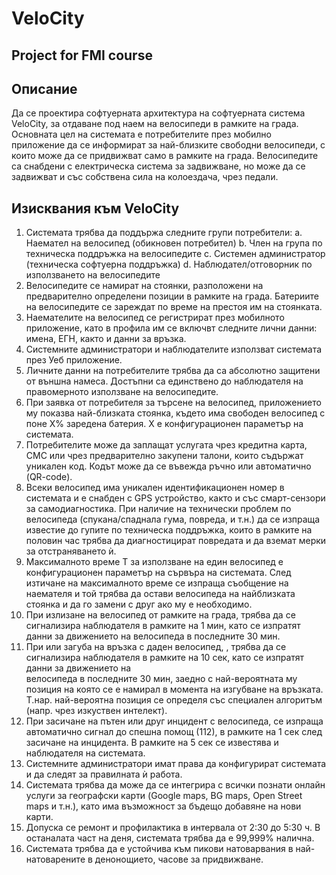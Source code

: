 # VeloCity
## Project for FMI course


## Описание
Да се проектира софтуерната архитектура на софтуерната система VeloCity, за отдаване
под наем на велосипеди в рамките на града.
Основната цел на системата е потребителите през мобилно приложение да се
информират за най-близките свободни велосипеди, с които може да се придвижват
само в рамките на града. Велосипедите са снабдени с електрическа система за
задвижване, но може да се задвижват и със собствена сила на колоездача, чрез педали.

## Изисквания към VeloCity
  1. Системата трябва да поддържа следните групи потребители:
    a. Наемател на велосипед (обикновен потребител)
    b. Член на група по техническа поддръжка на велосипедите
    c. Системен администратор (техническа софтуерна поддръжка)
    d. Наблюдател/отговорник по използването на велосипедите
  2. Велосипедите се намират на стоянки, разположени на предварително
  определени позиции в рамките на града. Батериите на велосипедите се зареждат
  по време на престоя им на стоянката.
  3. Наемателите на велосипед се регистрират през мобилното приложение, като в
  профила им се включвт следните лични данни: имена, ЕГН, както и данни за
  връзка.
  4. Системните администратори и наблюдателите използват системата през Уеб
  приложение.
  5. Личните данни на потребителите трябва да са абсолютно защитени от външна
  намеса. Достъпни са единствено до наблюдателя на правомерното използване на
  велосипедите.
  6. При заявка от потребителя за търсене на велосипед, приложението му показва
  най-близката стоянка, където има свободен велосипед с поне Х% заредена
  батерия. Х е конфигурационен параметър на системата.
  7. Потребителите може да заплащат услугата чрез кредитна карта, СМС или чрез
  предварително закупени талони, които съдържат уникален код. Кодът може да
  се въвежда ръчно или автоматично (QR-code).
  8. Всеки велосипед има уникален идентификационен номер в системата и е
  снабден с GPS устройство, както и със смарт-сензори за самодиагностика. При
  наличие на технически проблем по велосипеда (спукана/спаднала гума, повреда,
  и т.н.) да се изпраща известие до гупите по техническа поддръжка, които в 
  рамките на половин час трябва да диагностицират повредата и да вземат мерки
  за отстраняването ѝ.
  9. Максималното време Т за използване на един велосипед е конфигурационен
  параметър на сървъра на системата. След изтичане на максималното време се
  изпраща съобщение на наемателя и той трябва да остави велосипеда на найблизката стоянка и да го замени с друг ако му е необходимо.
  10. При излизане на велосипед от рамките на града, трябва да се сигнализира
  наблюдателя в рамките на 1 мин, като се изпратят данни за движението на
  велосипеда в последните 30 мин.
  11. При или загуба на връзка с даден велосипед, , трябва да се сигнализира
  наблюдателя в рамките на 10 сек, като се изпратят данни за движението на  
  велосипеда в последните 30 мин, заедно с най-вероятната му позиция на която се
  е намирал в момента на изгубване на връзката. Т.нар. най-вероятна позиция се
  определя със специален алгоритъм (напр. чрез изкуствен интелект).
  12. При засичане на пътен или друг инцидент с велосипеда, се изпраща автоматично
  сигнал до спешна помощ (112), в рамките на 1 сек след засичане на инцидента. В
  рамките на 5 сек се известява и наблюдателя на системата.
  13. Системните администратори имат права да конфигурират системата и да следят
  за правилната ѝ работа.
  14. Системата трябва да може да се интегрира с всички познати онлайн услуги за
  географски карти (Google maps, BG maps, Open Street maps и т.н.), като има
  възможност за бъдещо добавяне на нови карти.
  15. Допуска се ремонт и профилактика в интервала от 2:30 до 5:30 ч. В останалата
  част на деня, системата трябва да е 99,999% налична.
  16. Системата трябва да е устойчива към пикови натоварвания в най-натоварените в
  денонощието, часове за придвижване.
